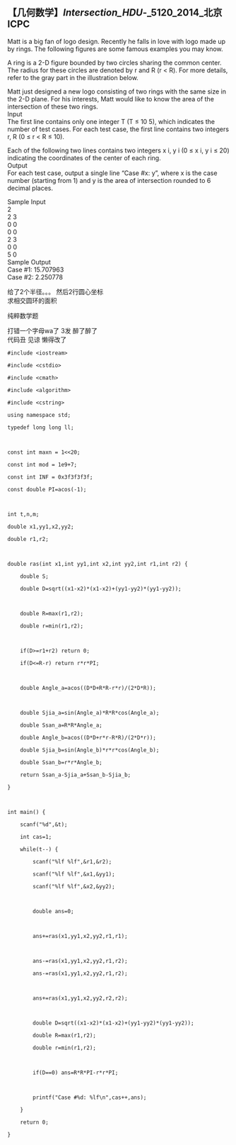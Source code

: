 ## 【几何数学】_Intersection_HDU_-_5120_2014_北京ICPC

Matt is a big fan of logo design. Recently he falls in love with logo made up
by rings. The following figures are some famous examples you may know.

A ring is a 2-D figure bounded by two circles sharing the common center. The
radius for these circles are denoted by r and R (r < R). For more details,
refer to the gray part in the illustration below.

Matt just designed a new logo consisting of two rings with the same size in
the 2-D plane. For his interests, Matt would like to know the area of the
intersection of these two rings.  
Input  
The first line contains only one integer T (T ≤ 10 5), which indicates the
number of test cases. For each test case, the first line contains two integers
r, R (0 ≤ r < R ≤ 10).

Each of the following two lines contains two integers x i, y i (0 ≤ x i, y i ≤
20) indicating the coordinates of the center of each ring.  
Output  
For each test case, output a single line “Case #x: y”, where x is the case
number (starting from 1) and y is the area of intersection rounded to 6
decimal places.

Sample Input  
2  
2 3  
0 0  
0 0  
2 3  
0 0  
5 0  
Sample Output  
Case #1: 15.707963  
Case #2: 2.250778

给了2个半径。。。 然后2行圆心坐标  
求相交圆环的面积

纯粹数学题

打错一个字母wa了 3发 醉了醉了  
代码丑 见谅 懒得改了

    
    
    #include <iostream>
    #include <cstdio>
    #include <cmath>
    #include <algorithm>
    #include <cstring>
    using namespace std;
    typedef long long ll;
    
    const int maxn = 1<<20;
    const int mod = 1e9+7;
    const int INF = 0x3f3f3f3f;
    const double PI=acos(-1);
    
    int t,n,m;
    double x1,yy1,x2,yy2;
    double r1,r2;
    
    double ras(int x1,int yy1,int x2,int yy2,int r1,int r2) {
        double S;
        double D=sqrt((x1-x2)*(x1-x2)+(yy1-yy2)*(yy1-yy2));
    
        double R=max(r1,r2);
        double r=min(r1,r2);
    
        if(D>=r1+r2) return 0;
        if(D<=R-r) return r*r*PI;
    
        double Angle_a=acos((D*D+R*R-r*r)/(2*D*R));
    
        double Sjia_a=sin(Angle_a)*R*R*cos(Angle_a);
        double Ssan_a=R*R*Angle_a;
        double Angle_b=acos((D*D+r*r-R*R)/(2*D*r));
        double Sjia_b=sin(Angle_b)*r*r*cos(Angle_b);
        double Ssan_b=r*r*Angle_b;
        return Ssan_a-Sjia_a+Ssan_b-Sjia_b;
    }
    
    int main() {
        scanf("%d",&t);
        int cas=1;
        while(t--) {
            scanf("%lf %lf",&r1,&r2);
            scanf("%lf %lf",&x1,&yy1);
            scanf("%lf %lf",&x2,&yy2);
    
            double ans=0;
    
            ans+=ras(x1,yy1,x2,yy2,r1,r1);
    
            ans-=ras(x1,yy1,x2,yy2,r1,r2);
            ans-=ras(x1,yy1,x2,yy2,r1,r2);
    
            ans+=ras(x1,yy1,x2,yy2,r2,r2);
    
            double D=sqrt((x1-x2)*(x1-x2)+(yy1-yy2)*(yy1-yy2));
            double R=max(r1,r2);
            double r=min(r1,r2);
    
            if(D==0) ans=R*R*PI-r*r*PI;
    
            printf("Case #%d: %lf\n",cas++,ans);
        }
        return 0;
    }

